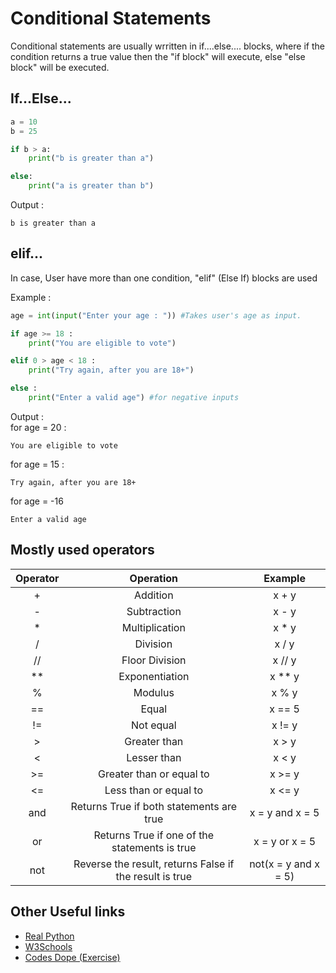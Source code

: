 # Conditional Statements
Conditional statements are usually wrritten in if....else.... blocks, where if the condition returns a true value then the "if block" will execute, else "else block" will be executed.

## If...Else...
```python
a = 10
b = 25

if b > a:
    print("b is greater than a")

else:
    print("a is greater than b")
```
Output :
```
b is greater than a
```
## elif...
In case, User have more than one condition, "elif" (Else If) blocks are used

Example :
```python
age = int(input("Enter your age : ")) #Takes user's age as input.

if age >= 18 :
    print("You are eligible to vote")

elif 0 > age < 18 :
    print("Try again, after you are 18+")

else :
    print("Enter a valid age") #for negative inputs
```
Output : <br>
for age = 20 :
```
You are eligible to vote
```
for age = 15 :
```
Try again, after you are 18+
```
for age = -16
```
Enter a valid age
```
## Mostly used operators
|Operator|Operation|Example|
|:---:|:---:|:---:|
|+|Addition|x + y|
|-|Subtraction|x - y|
|*|Multiplication|x * y|
|/|Division|x / y|
|//|Floor Division|x // y|
|**|Exponentiation|x ** y|
|%|Modulus|x % y|
|==|Equal|x == 5|
|!=|Not equal|x != y|
|>|Greater than|x > y|
|<|Lesser than|x < y|
|>=|Greater than or equal to|x >= y|
|<=|Less than or equal to|x <= y|
|and|Returns True if both statements are true|x = y and x = 5|
|or|Returns True if one of the statements is true|x = y or x = 5|
|not|Reverse the result, returns False if the result is true|not(x = y and x = 5)|

## Other Useful links
- [Real Python](https://realpython.com/python-conditional-statements/)
- [W3Schools](https://www.w3schools.com/python/python_conditions.asp)
- [Codes Dope (Exercise)](https://www.codesdope.com/practice/python-decide-ifelse/)